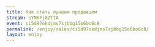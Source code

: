 ```yaml
---
title: Как стать лучшим продавцом
stream: sYMKFjAZTtA
event: ci5d97okdjms7sjbbg15o6bo6c8
permalink: /enjoy/sales/ci5d97okdjms7sjbbg15o6bo6c8/
layout: enjoy
---
```

